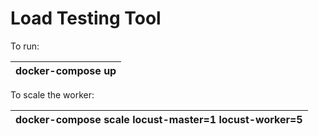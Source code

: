 # Load Testing Tool

To run:

| docker-compose up |
| --- |

To scale the worker:

| docker-compose scale  locust-master=1 locust-worker=5 |
| --- |
